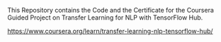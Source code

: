 This Repository contains the Code and the Certificate for the Coursera Guided Project on Transfer Learning for NLP with TensorFlow Hub.

https://www.coursera.org/learn/transfer-learning-nlp-tensorflow-hub/